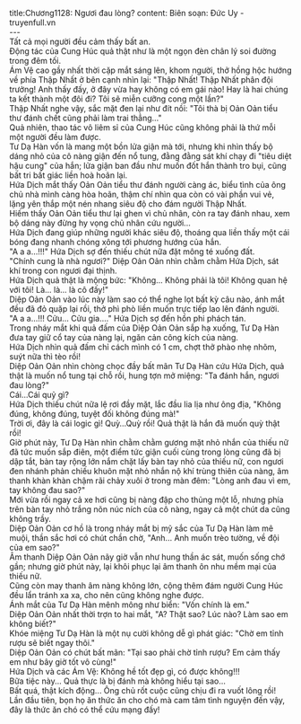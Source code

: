 title:Chương1128: Ngươi đau lòng?
content:
Biên soạn: Đức Uy - truyenfull.vn<br>---<br>Tất cả mọi người đều cảm thấy bất an.<br>Động tác của Cung Húc quả thật như là một ngọn đèn chân lý soi đường trong đêm tối.<br>Ám Vệ cao gầy nhất thời cặp mắt sáng lên, khom người, thở hồng hộc hướng về phía Thập Nhất ở bên cạnh nhìn lại: "Thập Nhất! Thập Nhất phân đội trưởng! Anh thấy đấy, ở đây vừa hay không có em gái nào! Hay là hai chúng ta kết thành một đôi đi? Tôi sẽ miễn cưỡng cong một lần?"<br>Thập Nhất nghe vậy, sắc mặt đen lại như đít nồi: "Tôi thà bị Oản Oản tiểu thư đánh chết cũng phải làm trai thẳng..."<br>Quả nhiên, thao tác vô liêm sỉ của Cung Húc cũng không phải là thứ mỗi một người đều làm được.<br>Tư Dạ Hàn vốn là mang một bồn lửa giận mà tới, nhưng khi nhìn thấy bộ dáng nhỏ của cô nàng giận đến nổ tung, đằng đằng sát khí chạy đi "tiêu diệt hậu cung" của hắn; lửa giận ban đầu như muốn đốt hắn thành tro bụi, cũng bất tri bất giác liền hoà hoãn lại.<br>Hứa Dịch mắt thấy Oản Oản tiểu thư đánh người càng ác, biểu tình của ông chủ nhà mình càng hòa hoãn, thậm chí nhìn qua còn có vài phần vui vẻ, lặng yên thắp một nén nhang siêu độ cho đám người Thập Nhất.<br>Hiếm thấy Oản Oản tiểu thư lại ghen vì chủ nhân, còn ra tay đánh nhau, xem bộ dáng này đừng hy vọng chủ nhân cứu người...<br>Hứa Dịch đang giúp những người khác siêu độ, thoáng qua liền thấy một cái bóng đang nhanh chóng xông tới phương hướng của hắn.<br>"A a a…!!!" Hứa Dịch sợ đến thiếu chút nữa đặt mông té xuống đất.<br>"Chính cung là nhà ngươi?" Diệp Oản Oản nhìn chằm chằm Hứa Dịch, sát khí trong con ngươi đại thịnh.<br>Hứa Dịch quả thật là mộng bức: "Không... Không phải là tôi! Không quan hệ với tôi! Là... là... là cô đấy!"<br>Diệp Oản Oản vào lúc này làm sao có thể nghe lọt bất kỳ câu nào, ánh mắt đều đã đỏ quặp lại rồi, thở phì phò liền muốn trực tiếp lao lên đánh người.<br>"A a a…!!! Cửu... Cửu gia…." Hứa Dịch sợ đến hồn phi phách tán.<br>Trong nháy mắt khi quả đấm của Diệp Oản Oản sắp hạ xuống, Tư Dạ Hàn đưa tay giữ cổ tay của nàng lại, ngăn cản công kích của nàng.<br>Hứa Dịch nhìn quả đấm chỉ cách mình có 1 cm, chợt thở phào nhẹ nhõm, suýt nữa thì tèo rồi!<br>Diệp Oản Oản nhìn chòng chọc đầy bất mãn Tư Dạ Hàn cứu Hứa Dịch, quả thật là muốn nổ tung tại chỗ rồi, hung tợn mở miệng: "Ta đánh hắn, ngươi đau lòng?"<br>Cái...Cái quỷ gì?<br>Hứa Dịch thiếu chút nữa lệ rơi đầy mặt, lắc đầu lia lịa như ông địa, "Không đúng, không đúng, tuyệt đối không đúng mà!"<br>Trời ơi, đây là cái logic gì! Quỳ…Quỳ rồi! Quả thật là hắn đã muốn quỳ thật rồi!<br>Giờ phút này, Tư Dạ Hàn nhìn chằm chằm gương mặt nhỏ nhắn của thiếu nữ đã tức muốn sắp điên, một điểm tức giận cuối cùng trong lòng cũng đã bị dập tắt, bàn tay rộng lớn nắm chặt lấy bàn tay nhỏ của thiếu nữ, con ngươi đen nhánh phản chiếu khuôn mặt nhỏ nhắn nộ khí trùng thiên của nàng, âm thanh khàn khàn chậm rãi chảy xuôi ở trong màn đêm: "Lòng anh đau vì em, tay không đau sao?"<br>Mới vừa rồi ngay cả xe hơi cũng bị nàng đập cho thủng một lỗ, nhưng phía trên bàn tay nhỏ trắng nõn núc ních của cô nàng, ngay cả một chút da cũng không trầy.<br>Diệp Oản Oản cơ hồ là trong nháy mắt bị mỹ sắc của Tư Dạ Hàn làm mê muội, thần sắc hơi có chút chần chờ, "Anh... Anh muốn trèo tường, về đội của em sao?"<br>Âm thanh Diệp Oản Oản nãy giờ vẫn như hung thần ác sát, muốn sống chớ gần; nhưng giờ phút này, lại khôi phục lại âm thanh ôn nhu mềm mại của thiếu nữ.<br>Cũng còn may thanh âm nàng không lớn, cộng thêm đám người Cung Húc đều lẩn tránh xa xa, cho nên cũng không nghe được.<br>Ánh mắt của Tư Dạ Hàn mênh mông như biển: "Vốn chính là em."<br>Diệp Oản Oản nhất thời trợn to hai mắt, "A? Thật sao? Lúc nào? Làm sao em không biết?"<br>Khóe miệng Tư Dạ Hàn là một nụ cười không dễ gì phát giác: "Chờ em tỉnh rượu sẽ biết ngay thôi."<br>Diệp Oản Oản có chút bất mãn: "Tại sao phải chờ tỉnh rượu? Em cảm thấy em như bây giờ tốt vô cùng!"<br>Hứa Dịch và các Ám Vệ: Không hề tốt đẹp gì, có được không!!!<br>Bữa tiệc này... Quả thực là bị đánh mà không hiểu tại sao…<br>Bất quá, thật kích động... Ông chủ rốt cuộc cũng chịu đi ra vuốt lông rồi!<br>Lần đầu tiên, bọn họ ăn thức ăn cho chó mà cam tâm tình nguyện đến vậy, đây là thức ăn chó có thể cứu mạng đấy!